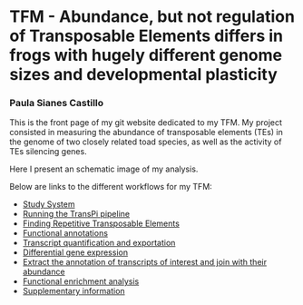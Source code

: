 # TFM - Abundance, but not regulation of Transposable Elements differs in frogs with hugely different genome sizes and developmental plasticity
### Paula Sianes Castillo

This is the front page of my git website dedicated to my TFM. My project consisted in measuring the abundance of transposable elements (TEs) in the genome of two closely related toad species, as well as the activity of TEs silencing genes.

Here I present an schematic image of my analysis.\
[](workflow.jpg)

Below are links to the different workflows for my TFM:


* [Study System](Study_system.md)
* [Running the TransPi pipeline](transpi.md)
* [Finding Repetitive Transposable Elements](repeats.md)
* [Functional annotations](functional_annotation_blastx.md)
* [Transcript quantification and exportation]()
* [Differential gene expression](DEG_24h.r)
* [Extract the annotation of transcripts of interest and join with their abundance](join_annotation_counts_piwis_agos.r)
* [Functional enrichment analysis](functional_enrichment.html)
* [Supplementary information](supplementary_material.md)



